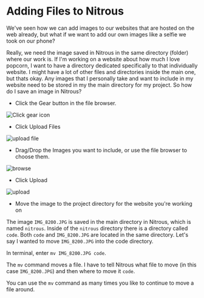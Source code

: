 # Adding Files to Nitrous

We've seen how we can add images to our websites that are hosted on the web already, but what if we want to add our own images like a selfie we took on our phone? 

Really, we need the image saved in Nitrous in the same directory (folder) where our work is. If I'm working on a website about how much I love popcorn, I want to have a directory dedicated specifically to that individually website. I might have a lot of other files and directories inside the main one, but thats okay. Any images that I personally take and want to include in my website need to be stored in my the main directory for my project. So how do I save an image in Nitrous?


+ Click the Gear button in the file browser.

<img src="https://s3.amazonaws.com/after-school-assets/nitrous-add-image.png" alt="Click gear icon">

+ Click Upload Files

<img src="https://s3.amazonaws.com/after-school-assets/nitrous-add-image-upload-file.png" alt="upload file">

+ Drag/Drop the Images you want to include, or use the file browser to choose them.

<img src="https://s3.amazonaws.com/after-school-assets/nitrous-add-image-browse.png" alt="browse">

+ Click Upload

<img src="https://s3.amazonaws.com/after-school-assets/nitrous-add-image-upload.png" alt="upload">

+ Move the image to the project directory for the website you're working on

The image `IMG_8200.JPG` is saved in the main directory in Nitrous, which is named `nitrous`. Inside of the `nitrous` directory there is a directory called `code`. Both `code` and `IMG_8200.JPG` are located in the same directory. Let's say I wanted to move `IMG_8200.JPG` into the code directory.

In terminal, enter `mv IMG_8200.JPG code`. 

The `mv` command moves a file. I have to tell Nitrous what file to move (in this case `IMG_8200.JPG`) and then where to move it `code`. 

You can use the `mv` command as many times you like to continue to move a file around.
